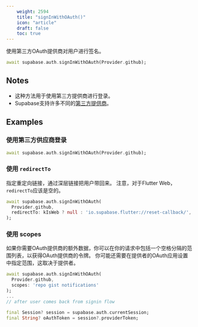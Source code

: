 ```yaml
---
    weight: 2594
    title: "signInWithOAuth()"
    icon: "article"
    draft: false
    toc: true
---
```


使用第三方OAuth提供商对用户进行签名。


```dart
await supabase.auth.signInWithOAuth(Provider.github);
```






## Notes

- 这种方法用于使用第三方提供商进行登录。
- Supabase支持许多不同的[第三方提供商](https://supabase.com/docs/app/auth/auth#providers)。










## Examples

### 使用第三方供应商登录



```dart
await supabase.auth.signInWithOAuth(Provider.github);
```

### 使用 `redirectTo`

指定重定向链接，通过深层链接把用户带回来。
注意，对于Flutter Web，`redirectTo`应该是空的。


```dart
await supabase.auth.signInWithOAuth(
  Provider.github,
  redirectTo: kIsWeb ? null : 'io.supabase.flutter://reset-callback/',
);
```

### 使用 scopes

如果你需要OAuth提供商的额外数据，你可以在你的请求中包括一个空格分隔的范围列表，以获得OAuth提供商的令牌。
你可能还需要在提供者的OAuth应用设置中指定范围，这取决于提供者。


```dart
await supabase.auth.signInWithOAuth(
  Provider.github,
  scopes: 'repo gist notifications'
);
...
// after user comes back from signin flow

final Session? session = supabase.auth.currentSession;
final String? oAuthToken = session?.providerToken;
```